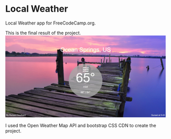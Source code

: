 # Local Weather
Local Weather app for FreeCodeCamp.org.

This is the final result of the project.
![Screenshot](screenshot.jpg)

I used the Open Weather Map API and bootstrap CSS CDN to create the project.
